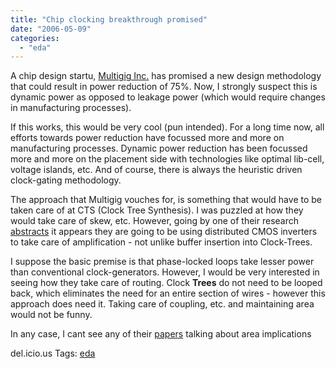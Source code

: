 ```yaml
---
title: "Chip clocking breakthrough promised"
date: "2006-05-09"
categories: 
  - "eda"
---
```


A chip design startu, [Multigig Inc.](http://www.multigig.com/over.html) has promised a new design methodology that could result in power reduction of 75%. Now, I strongly suspect this is dynamic power as opposed to leakage power (which would require changes in manufacturing processes).

If this works, this would be very cool (pun intended). For a long time now, all efforts towards power reduction have focussed more and more on manufacturing processes. Dynamic power reduction has been focussed more and more on the placement side with technologies like optimal lib-cell, voltage islands, etc. And of course, there is always the heuristic driven clock-gating methodology.

The approach that Multigig vouches for, is something that would have to be taken care of at CTS (Clock Tree Synthesis). I was puzzled at how they would take care of skew, etc. However, going by one of their research [abstracts](http://www.ieeexplore.ieee.org/search/freesrchabstract.jsp?arnumber=962285&isnumber=20772&punumber=4&k2dockey=962285@ieeejrns&query=%28wood+j.%3Cin%3Eau%29&pos=12) it appears they are going to be using distributed CMOS inverters to take care of amplification - not unlike buffer insertion into Clock-Trees.

I suppose the basic premise is that phase-locked loops take lesser power than conventional clock-generators. However, I would be very interested in seeing how they take care of routing. Clock **Trees** do not need to be looped back, which eliminates the need for an entire section of wires - however this approach does need it. Taking care of coupling, etc. and maintaining area would not be funny.

In any case, I cant see any of their [papers](http://www.multigig.com/pub.html) talking about area implications

del.icio.us Tags: [eda](http://del.icio.us/sss8ue/eda)
